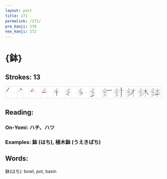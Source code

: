 ```yaml
---
layout: post
title: 271
permalink: /271/
pre_kanji: 270
nex_kanji: 272
---
```


# {鉢}

## Strokes: 13

<div class="stroke"><img src="../images/E989A2.png" /></div>

## Reading:

### On-Yomi: ハチ、ハツ

### Examples: 鉢 (はち), 植木鉢 (うえきばち)

## Words:

鉢(はち): bowl, pot, basin
